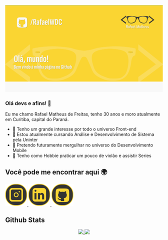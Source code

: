 <img src="/img/Apresentacao.png" alt="Apresentação do Perfil">


### Olá devs e afins! 👋
Eu me chamo Rafael Matheus de Freitas, tenho 30 anos e moro atualmente em Curitiba, capital do Paraná.

* 👀 Tenho um grande interesse por todo o universo Front-end
* 🌱 Estou atualmente cursando Análise e Desenvolvimento de Sistema pela Uninter
* 📱  Pretendo futuramente mergulhar no universo do Desenvolvimento Mobile
* 🎸 Tenho como Hobbie praticar um pouco de violão e assistir Series
  

## Você pode me encontrar aqui 🌍

<a href="instagram.com/rafaelwdc" align="center"><img src="img/Insta.svg"> </a>
<a href="https://www.linkedin.com/in/rafael-matheus-1417ab269"><img src="img/Linkedin.svg"> </a>
<a href="https://github.com/rafaelwdc"><img src="img/Github.svg"></a>

## Github Stats

<div align="center">
  <a href="https://github.com/rafaelwdc">
  <img height="180em" src="https://github-readme-stats.vercel.app/api?username=rafaelwdc&show_icons=true&theme=dark&include_all_commits=true&count_private=true"/>
  <img height="180em" src="https://github-readme-stats.vercel.app/api/top-langs/?username=rafaelwdc&layout=compact&langs_count=7&theme=dark"/>
</div>
